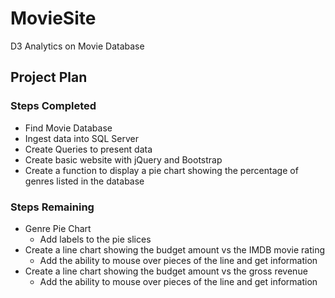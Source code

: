 # MovieSite
D3 Analytics on Movie Database

## Project Plan

### Steps Completed

* Find Movie Database
* Ingest data into SQL Server
* Create Queries to present data
* Create basic website with jQuery and Bootstrap
* Create a function to display a pie chart showing the percentage of genres listed in the database

### Steps Remaining

* Genre Pie Chart
	* Add labels to the pie slices
* Create a line chart showing the budget amount vs the IMDB movie rating
	* Add the ability to mouse over pieces of the line and get information
* Create a line chart showing the budget amount vs the gross revenue
	* Add the ability to mouse over pieces of the line and get information